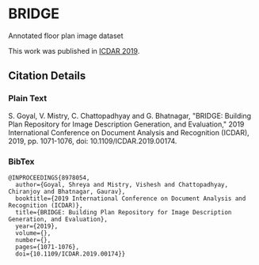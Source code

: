 # BRIDGE
Annotated floor plan image dataset


This work was published in [ICDAR 2019](https://ieeexplore.ieee.org/document/8978054).

## Citation Details

### Plain Text 
S. Goyal, V. Mistry, C. Chattopadhyay and G. Bhatnagar, "BRIDGE: Building Plan Repository for Image Description Generation, and Evaluation," 2019 International Conference on Document Analysis and Recognition (ICDAR), 2019, pp. 1071-1076, doi: 10.1109/ICDAR.2019.00174.

### BibTex
```
@INPROCEEDINGS{8978054,
  author={Goyal, Shreya and Mistry, Vishesh and Chattopadhyay, Chiranjoy and Bhatnagar, Gaurav},
  booktitle={2019 International Conference on Document Analysis and Recognition (ICDAR)}, 
  title={BRIDGE: Building Plan Repository for Image Description Generation, and Evaluation}, 
  year={2019},
  volume={},
  number={},
  pages={1071-1076},
  doi={10.1109/ICDAR.2019.00174}}
  ```

